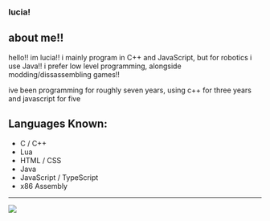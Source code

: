 ### lucia!

## about me!!
hello!! im lucia!! i mainly program in C++ and JavaScript, but for robotics i use Java!!
i prefer low level programming, alongside modding/dissassembling games!!

ive been programming for roughly seven years, using c++ for three years and javascript for five

## Languages Known:
- C / C++
- Lua
- HTML / CSS
- Java
- JavaScript / TypeScript
- x86 Assembly
---
[![](https://github-readme-stats.vercel.app/api/top-langs/?username=saturnaliam&layout=donut&langs_count=6)](https://github.com/anuraghazra/github-readme-stats)
